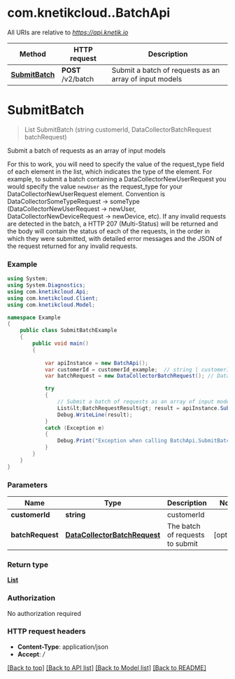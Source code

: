 # com.knetikcloud..BatchApi

All URIs are relative to *https://api.knetik.io*

Method | HTTP request | Description
------------- | ------------- | -------------
[**SubmitBatch**](BatchApi.md#submitbatch) | **POST** /v2/batch | Submit a batch of requests as an array of input models


<a name="submitbatch"></a>
# **SubmitBatch**
> List<BatchRequestResult> SubmitBatch (string customerId, DataCollectorBatchRequest batchRequest)

Submit a batch of requests as an array of input models

For this to work, you will need to specify the value of the request_type field of each element in the list, which indicates the type of the element. For example, to submit a batch containing a DataCollectorNewUserRequest you would specify the value `newUser` as the request_type for your DataCollectorNewUserRequest element. Convention is DataCollectorSomeTypeRequest -> someType (DataCollectorNewUserRequest -> newUser, DataCollectorNewDeviceRequest -> newDevice, etc). If any invalid requests are detected in the batch, a HTTP 207 (Multi-Status) will be returned and the body will contain the status of each of the requests, in the order in which they were submitted, with detailed error messages and the JSON of the request returned for any invalid requests.

### Example
```csharp
using System;
using System.Diagnostics;
using com.knetikcloud.Api;
using com.knetikcloud.Client;
using com.knetikcloud.Model;

namespace Example
{
    public class SubmitBatchExample
    {
        public void main()
        {
            
            var apiInstance = new BatchApi();
            var customerId = customerId_example;  // string | customerId
            var batchRequest = new DataCollectorBatchRequest(); // DataCollectorBatchRequest | The batch of requests to submit (optional) 

            try
            {
                // Submit a batch of requests as an array of input models
                List&lt;BatchRequestResult&gt; result = apiInstance.SubmitBatch(customerId, batchRequest);
                Debug.WriteLine(result);
            }
            catch (Exception e)
            {
                Debug.Print("Exception when calling BatchApi.SubmitBatch: " + e.Message );
            }
        }
    }
}
```

### Parameters

Name | Type | Description  | Notes
------------- | ------------- | ------------- | -------------
 **customerId** | **string**| customerId | 
 **batchRequest** | [**DataCollectorBatchRequest**](DataCollectorBatchRequest.md)| The batch of requests to submit | [optional] 

### Return type

[**List<BatchRequestResult>**](BatchRequestResult.md)

### Authorization

No authorization required

### HTTP request headers

 - **Content-Type**: application/json
 - **Accept**: */*

[[Back to top]](#) [[Back to API list]](../README.md#documentation-for-api-endpoints) [[Back to Model list]](../README.md#documentation-for-models) [[Back to README]](../README.md)

